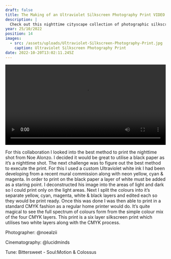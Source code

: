 ```yaml
---
draft: false
title: The Making of an Ultraviolet Silkscreen Photography Print VIDEO | Collaboration with Noe Alonzo - Neon Cityscape, Seoul
description: |
  Check out this nighttime cityscape collection of photographic silkscreen prints I made in collaboration with @noealzii.
year: 25/10/2022
position: 14
images:
  - src: /assets/uploads/Ultraviolet-Silkscreen-Photography-Print.jpg
    caption: Ultraviolet Silkscreen Photography Print                 
date: 2022-10-20T13:02:11.245Z
---
```


 <!-- Add your local MP4 video -->
  <video width="100%" height="auto" controls>
    <source src="/assets/videos/Noe_Alonzo_Rob_Green_Seoul_Night.mp4" type="video/mp4">
  </video>

For this collaboration I looked into the best method to print the nighttime shot from Noe Alonzo. I decided it would be great to utilise a black paper as it’s a nighttime shot. The next challenge was to figure out the best method to execute the print. For this I used a custom Ultraviolet white ink I had been developing from a recent mural commission along with neon yellow, cyan & magenta. In order to print on the black paper a layer of white must be added as a staring point. I deconstructed his image into the areas of light and dark so I could print only on the light areas. Next I split the colours into it’s separate yellow, cyan, magenta, white & black layers and edited each so they would be print ready. Once this was done I was then able to print in a standard CMYK fashion as a regular home printer would do. It’s quite magical to see the full spectrum of colours form from the simple colour mix of the four CMYK layers. This print is a six layer silkscreen print which utilises two white layers along with the CMYK process.

Photographer: @noealzii

Cinematography: @lucidminds

Tune: Bittersweet - Soul:Motion & Colossus